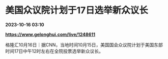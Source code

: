 # 美国众议院计划于17日选举新众议长

**2023-10-16 03:10**

**https://www.gelonghui.com/live/1248611**

格隆汇10月16日｜据CNN，当地时间10月15日，美国国会众议院计划于美国东部时间17日中午12时左右在全院投票选举新众议长。